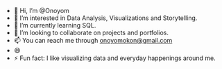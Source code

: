 - 👋 Hi, I’m @Onoyom
- 👀 I’m interested in Data Analysis, Visualizations and Storytelling.
- 🌱 I’m currently learning SQL.
- 💞️ I’m looking to collaborate on projects and portfolios.
- 📫 You can reach me through onoyomokon@gmail.com
- 😄
- ⚡ Fun fact: I like visualizing data and everyday happenings around me.

<!---
Onoyom/Onoyom is a ✨ special ✨ repository because its `README.md` (this file) appears on your GitHub profile.
You can click the Preview link to take a look at your changes.
--->
